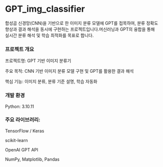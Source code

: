 # GPT_img_classifier

합성곱 신경망(CNN)을 기반으로 한 이미지 분류 모델에 GPT를 접목하여, 분류 정확도 향상과 결과 해석을 동시에 구현하는 프로젝트입니다.머신러닝과 GPT의 융합을 통해 실시간 분류 해석 및 학습 최적화를 목표로 합니다.



### 프로젝트 개요

프로젝트명: GPT 기반 이미지 분류기

주요 목적: CNN 기반 이미지 분류 모델 구현 및 GPT를 활용한 결과 해석

핵심 기능: 이미지 분류, 분류 기준 설명, 학습 자동화



### 개발 환경

Python: 3.10.11



### 주요 라이브러리:

TensorFlow / Keras

scikit-learn

OpenAI GPT API

NumPy, Matplotlib, Pandas

